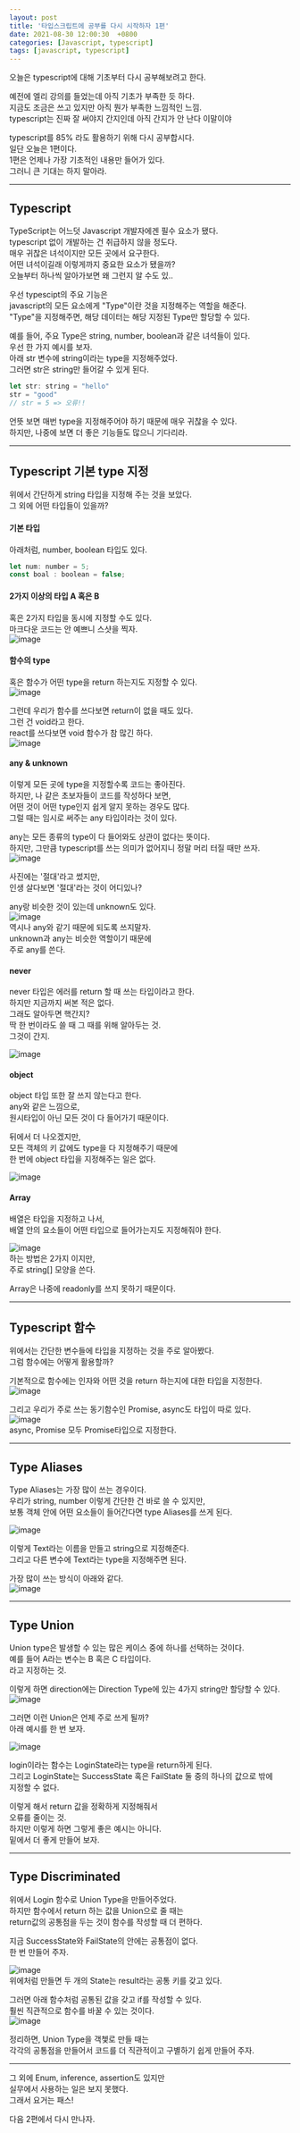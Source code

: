 ```yaml
---
layout: post
title: '타입스크립트에 공부를 다시 시작하자 1편'
date: 2021-08-30 12:00:30  +0800
categories: [Javascript, typescript]
tags: [javascript, typescript]
---
```


오늘은 typescript에 대해 기초부터 다시 공부해보려고 한다.  

예전에 엘리 강의를 들었는데 아직 기초가 부족한 듯 하다.  
지금도 조금은 쓰고 있지만 아직 뭔가 부족한 느낌적인 느낌.  
typescript는 진짜 잘 써야지 간지인데 아직 간지가 안 난다 이말이야  

typescript를 85% 라도 활용하기 위해 다시 공부합시다.  
일단 오늘은 1편이다.  
1편은 언제나 가장 기초적인 내용만 들어가 있다.  
그러니 큰 기대는 하지 말아라.  

---

## **Typescript**

TypeScript는 어느덧 Javascript 개발자에겐 필수 요소가 됐다.  
typescript 없이 개발하는 건 취급하지 않을 정도다.  
매우 귀찮은 녀석이지만 모든 곳에서 요구한다.  
어떤 녀석이길래 이렇게까지 중요한 요소가 됐을까?  
오늘부터 하나씩 알아가보면 왜 그런지 알 수도 있..  

우선 typescipt의 주요 기능은  
javascript의 모든 요소에게 "Type"이란 것을 지정해주는 역할을 해준다.  
"Type"을 지정해주면, 해당 데이터는 해당 지정된 Type만 할당할 수 있다.  

예를 들어, 주요 Type은 string, number, boolean과 같은 녀석들이 있다.  
우선 한 가지 예시를 보자.  
아래 str 변수에 string이라는 type을 지정해주었다.  
그러면 str은 string만 들어갈 수 있게 된다.  
```js
let str: string = "hello"
str = "good"
// str = 5 => 오류!!
```

언뜻 보면 매번 type을 지정해주어야 하기 때문에 매우 귀찮을 수 있다.  
하지만, 나중에 보면 더 좋은 기능들도 많으니 기다리라.  

--- 

## **Typescript 기본 type 지정**

위에서 간단하게 string 타입을 지정해 주는 것을 보았다.  
그 외에 어떤 타입들이 있을까?  


#### **기본 타입**  
아래처럼, number, boolean 타입도 있다.    
```js
let num: number = 5;
const boal : boolean = false;
```

#### **2가지 이상의 타입 A 혹은 B**  
혹은 2가지 타입을 동시에 지정할 수도 있다.  
마크다운 코드는 안 예쁘니 스샷을 찍자.  
![image](/assets/img/sample/type1.png)  

#### **함수의 type**  
혹은 함수가 어떤 type을 return 하는지도 지정할 수 있다.  
![image](/assets/img/sample/type2.png)  

그런데 우리가 함수를 쓰다보면 return이 없을 때도 있다.  
그런 건 void라고 한다.  
react를 쓰다보면 void 함수가 참 많긴 하다.  
![image](/assets/img/sample/type3.png)  

#### **any & unknown**  
이렇게 모든 곳에 type을 지정할수록 코드는 좋아진다.  
하지만, 나 같은 초보자들이 코드를 작성하다 보면,  
어떤 것이 어떤 type인지 쉽게 알지 못하는 경우도 많다.  
그럴 때는 임시로 써주는 any 타입이라는 것이 있다.  

any는 모든 종류의 type이 다 들어와도 상관이 없다는 뜻이다.  
하지만, 그만큼 typescript를 쓰는 의미가 없어지니 정말 머리 터질 때만 쓰자.  
![image](/assets/img/sample/type4.png)  

사진에는 '절대'라고 썼지만,  
인생 살다보면 '절대'라는 것이 어디있나?  

any랑 비슷한 것이 있는데 unknown도 있다.  
![image](/assets/img/sample/type5.png)  
역시나 any와 같기 때문에 되도록 쓰지말자.  
unknown과 any는 비슷한 역할이기 때문에  
주로 any를 쓴다.  

#### **never**  

never 타입은 에러를 return 할 때 쓰는 타입이라고 한다.  
하지만 지금까지 써본 적은 없다.  
그래도 알아두면 핵간지?  
딱 한 번이라도 쓸 때 그 때를 위해 알아두는 것.  
그것이 간지.  

![image](/assets/img/sample/type6.png)  

#### **object**  

object 타입 또한 잘 쓰지 않는다고 한다.  
any와 같은 느낌으로,  
원시타입이 아닌 모든 것이 다 들어가기 때문이다.  

뒤에서 더 나오겠지만,  
모든 객체의 키 값에도 type을 다 지정해주기 때문에  
한 번에 object 타입을 지정해주는 일은 없다.  

![image](/assets/img/sample/type7.png)  

#### **Array**

배열은 타입을 지정하고 나서,  
배열 안의 요소들이 어떤 타입으로 들어가는지도 지정해줘야 한다.  

![image](/assets/img/sample/type10.png)  
하는 방법은 2가지 이지만,  
주로 string[] 모양을 쓴다.  

Array<number>은 나중에 readonly를 쓰지 못하기 때문이다.  

---

## **Typescript 함수**  

위에서는 간단한 변수들에 타입을 지정하는 것을 주로 알아봤다.  
그럼 함수에는 어떻게 활용할까?  

기본적으로 함수에는 인자와 어떤 것을 return 하는지에 대한 타입을 지정한다.  
![image](/assets/img/sample/type8.png)  

그리고 우리가 주로 쓰는 동기함수인 Promise, async도 타입이 따로 있다.  
![image](/assets/img/sample/type9.png)  
async, Promise 모두 Promise타입으로 지정한다.  

---

## **Type Aliases**  

Type Aliases는 가장 많이 쓰는 경우이다.  
우리가 string, number 이렇게 간단한 건 바로 쓸 수 있지만,  
보통 객체 안에 어떤 요소들이 들어간다면 type Aliases를 쓰게 된다.  

![image](/assets/img/sample/type11.png)  

이렇게 Text라는 이름을 만들고 string으로 지정해준다.  
그리고 다른 변수에 Text라는 type을 지정해주면 된다.  

가장 많이 쓰는 방식이 아래와 같다.  
![image](/assets/img/sample/type12.png)  

---

## **Type Union**  

Union type은 발생할 수 있는 많은 케이스 중에 하나를 선택하는 것이다.  
예를 들어 A라는 변수는 B 혹은 C 타입이다.  
라고 지정하는 것.  

이렇게 하면 direction에는 Direction Type에 있는 4가지 string만 할당할 수 있다.  
![image](/assets/img/sample/type13.png)  

그러면 이런 Union은 언제 주로 쓰게 될까?  
아래 예시를 한 번 보자.  

![image](/assets/img/sample/type14.png)  

login이라는 함수는 LoginState라는 type을 return하게 된다.  
그리고 LoginState는 SuccessState 혹은 FailState 둘 중의 하나의 값으로 밖에  
지정할 수 없다.  

이렇게 해서 return 값을 정확하게 지정해줘서  
오류를 줄이는 것.  
하지만 이렇게 하면 그렇게 좋은 예시는 아니다.  
밑에서 더 좋게 만들어 보자.  

---

## **Type Discriminated**  

위에서 Login 함수로 Union Type을 만들어주었다.  
하지만 함수에서 return 하는 값을 Union으로 줄 때는  
return값의 공통점을 두는 것이 함수를 작성할 때 더 편하다.  

지금 SuccessState와 FailState의 안에는 공통점이 없다.  
한 번 만들어 주자.  

![image](/assets/img/sample/type14.png)  
위에처럼 만들면 두 개의 State는 result라는 공통 키를 갖고 있다.  

그러면 아래 함수처럼 공통된 값을 갖고 if를 작성할 수 있다.  
훨씬 직관적으로 함수를 바꿀 수 있는 것이다.  
![image](/assets/img/sample/type15.png)  

정리하면, Union Type을 객쳋로 만들 때는  
각각의 공통점을 만들어서 코드를 더 직관적이고 구별하기 쉽게 만들어 주자.  

---

그 외에 Enum, inference, assertion도 있지만  
실무에서 사용하는 일은 보지 못했다.  
그래서 요거는 패스!  

다음 2편에서 다시 만나자.  

